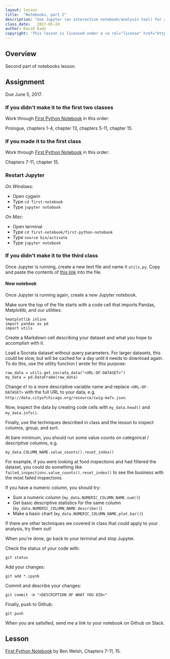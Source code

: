 ```yaml
---
layout: lesson
title:  "Notebooks, part 2"
description: "Use Jupyter (an interactive notebook/analysis tool) for advanced visualization and analysis."
class_date:   2017-05-24
author: David Eads
copyright: 'This lesson is licensed under a <a rel="license" href="http://creativecommons.org/licenses/by-sa/4.0/">Creative Commons Attribution-ShareAlike 4.0 International License</a>.'
---
```


## Overview

Second part of notebooks lesson.

## Assignment

Due June 5, 2017.

### If you didn't make it to the first two classes

Work through [First Python Notebook](http://first-python-notebook.readthedocs.io/en/latest/) in this order:

Prologue, chapters 1-4, chapter 13, chapters 5-11, chapter 15.

### If you made it to the first class

Work through [First Python Notebook](http://first-python-notebook.readthedocs.io/en/latest/) in this order:

Chapters 7-11, chapter 15.

### Restart Jupyter

*On Windows:*

* Open cygwin
* Type `cd first-notebook`
* Type `jupyter notebook`

*On Mac:*

* Open terminal
* Type `cd first-notebook/first-python-notebook`
* Type `source bin/activate`
* Type `jupyter notebook`

### If you didn't make it to the third class

Once Jupyter is running, create a new text file and name it `utils.py`. Copy and paste the contents of [this link](https://gist.githubusercontent.com/eads/cab99b13aad9bd18255c927a809c0d00/raw/044818511774e12bfb3a48125a3b0b60e7001035/utils.py) into the file.

#### New notebook

Once Jupyter is running again, create a *new* Jupyter notebook.

Make sure the top of the file starts with a code cell that imports Pandas, Matplotlib, and our utilities:

```
%matplotlib inline
import pandas as pd
import utils
```

Create a Markdown cell describing your dataset and what you hope to accomplish with it.

Load a Socrata dataset without query parameters. For larger datasets, this could be slow, but will be cached for a day until it needs to download again. To do this, use the utility function I wrote for this purpose:

```
raw_data = utils.get_socrata_data("<URL-OF-DATASET>")
my_data = pd.DataFrame(raw_data)
```

Change `df` to a more descriptive variable name and replace `<URL-OF-DATASET>` with the full URL to your data, e.g. `http://data.cityofchicago.org/resource/cwig-ma7x.json`.

Now, inspect the data by creating code cells with `my_data.head()` and `my_data.info()`.

Finally, use the techniques described in class and the lesson to inspect columns, group, and sort.

At bare minimum, you should run some value counts on categorical / descriptive columns, e.g.

```my_data.COLUMN_NAME.value_counts().reset_index()```

For example, if you were looking at food inspections and had filtered the dataset, you could do something like ```failed_inspections.value_counts().reset_index()``` to see the business with the most failed inspections.

If you have a numeric column, you should try:

* Sum a numeric column (`my_data.NUMERIC_COLUMN_NAME.sum()`)
* Get basic descriptive statistics for the same column (`my_data.NUMERIC_COLUMN_NAME.describe()`)
* Make a basic chart (`my_data.NUMERIC_COLUMN_NAME.plot.bar()`)

If there are other techniques we covered in class that could apply to your analysis, try them out!

When you're done, go back to your terminal and stop Jupyter.

Check the status of your code with:

```
git status
```

Add your changes:

```
git add *.ipynb
```

Commit and describe your changes:

```
git commit -m "<DESCRIPTION OF WHAT YOU DID>"
```

Finally, push to Github:

```
git push
```

When you are satisfied, send me a link to your notebook on Github on Slack.

## Lesson

[First Python Notebook](http://first-python-notebook.readthedocs.io/en/latest/) by Ben Welsh, Chapters 7-11, 15.

